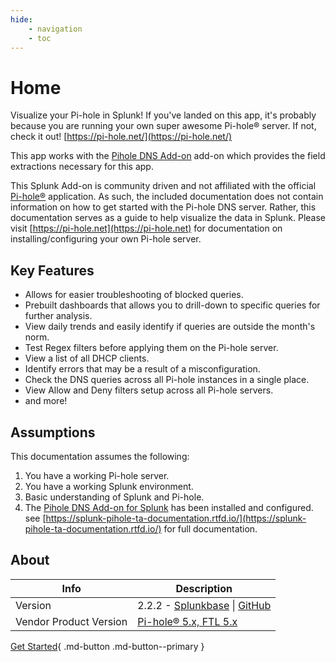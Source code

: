 ```yaml
---
hide:
    - navigation
    - toc
---
```

# Home

Visualize your Pi-hole in Splunk! If you've landed on this app, it's probably because you are running your own super awesome Pi-hole® server. If not, check it out! [https://pi-hole.net/](https://pi-hole.net/)

This app works with the [Pihole DNS Add-on](https://splunkbase.splunk.com/app/4505/) add-on which provides the field extractions necessary for this app.

This Splunk Add-on is community driven and not affiliated with the official [Pi-hole®](https://pi-hole.net) application. As such, the included documentation does not contain information on how to get started with the Pi-hole DNS server. Rather, this documentation serves as a guide to help visualize the data in Splunk. Please visit [https://pi-hole.net](https://pi-hole.net) for documentation on installing/configuring your own Pi-hole server.

## Key Features

* Allows for easier troubleshooting of blocked queries.
* Prebuilt dashboards that allows you to drill-down to specific queries for further analysis.
* View daily trends and easily identify if queries are outside the month's norm.
* Test Regex filters before applying them on the Pi-hole server.
* View a list of all DHCP clients.
* Identify errors that may be a result of a misconfiguration.
* Check the DNS queries across all Pi-hole instances in a single place.
* View Allow and Deny filters setup across all Pi-hole servers.
* and more!

## Assumptions

This documentation assumes the following:

1. You have a working Pi-hole server.
2. You have a working Splunk environment.
3. Basic understanding of Splunk and Pi-hole.
4. The [Pihole DNS Add-on for Splunk](https://splunkbase.splunk.com/app/4505) has been installed and configured. see [https://splunk-pihole-ta-documentation.rtfd.io/](https://splunk-pihole-ta-documentation.rtfd.io/) for full documentation.

## About

Info | Description
---- | -----------
Version | 2.2.2 - [Splunkbase](https://splunkbase.splunk.com/app/4506) \| [GitHub](https://github.com/ZachChristensen28/pihole_dns_app)
Vendor Product Version | [Pi-hole® 5.x, FTL 5.x](https://pi-hole.net/)

[Get Started](getting-started/app-dependencies/){ .md-button .md-button--primary }
